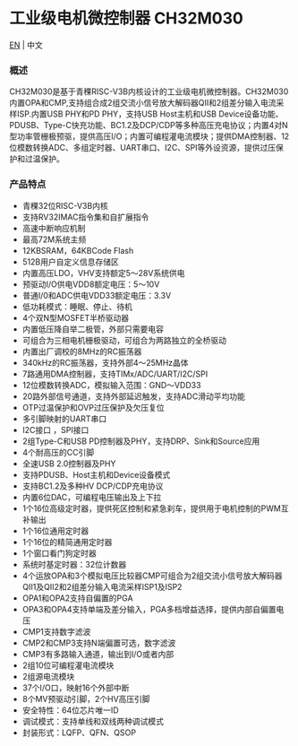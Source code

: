 # 工业级电机微控制器 CH32M030

[EN](README.md) | 中文

### 概述

CH32M030是基于青稞RISC-V3B内核设计的工业级电机微控制器。CH32M030内置OPA和CMP,支持组合成2组交流小信号放大解码器QII和2组差分输入电流采样ISP.内置USB PHY和PD PHY，支持USB Host主机和USB Device设备功能、PDUSB、Type-C快充功能、BC1.2及DCP/CDP等多种高压充电协议；内置4对N型功率管栅极预驱，提供高压I/O；内置可编程灌电流模块；提供DMA控制器、12位模数转换ADC、多组定时器、UART串口、I2C、SPI等外设资源，提供过压保护和过温保护。

### 产品特点

- 青稞32位RISC-V3B内核
- 支持RV32IMAC指令集和自扩展指令
- 高速中断响应机制
- 最高72M系统主频
- 12KBSRAM，64KBCode Flash
- 512B用户自定义信息存储区
- 内置高压LDO，VHV支持额定5～28V系统供电
- 预驱动I/O供电VDD8额定电压：5～10V
- 普通I/0和ADC供电VDD33额定电压：3.3V
- 低功耗模式：睡眠、停止、待机
- 4个双N型MOSFET半桥驱动器
- 内置低压降自举二极管，外部只需要电容
- 可组合为三相电机栅极驱动，可组合为两路独立的全桥驱动
- 内置出厂调校的8MHz的RC振荡器
- 340kHz的RC振荡器，支持外部4～25MHz晶体
- 7路通用DMA控制器，支持TIMx/ADC/UART/I2C/SPI
- 12位模数转换ADC，模拟输入范围：GND～VDD33
- 20路外部信号通道，支持外部延迟触发，支持ADC滑动平均功能
- OTP过温保护和OVP过压保护及欠压复位
- 多引脚映射的UART串口
- I2C接口 ，SPI接口
- 2组Type-C和USB PD控制器及PHY，支持DRP、Sink和Source应用
- 4个耐高压的CC引脚
- 全速USB 2.0控制器及PHY
- 支持PDUSB、Host主机和Device设备模式
- 支持BC1.2及多种HV DCP/CDP充电协议
- 内置6位DAC，可编程电压输出及上下拉
- 1个16位高级定时器，提供死区控制和紧急刹车，提供用于电机控制的PWM互补输出  
- 1个16位通用定时器
- 1个16位的精简通用定时器
- 1个窗口看门狗定时器
- 系统时基定时器：32位计数器
- 4个运放OPA和3个模拟电压比较器CMP可组合为2组交流小信号放大解码器QII1及QII2和2组差分输入电流采样ISP1及ISP2
- OPA1和OPA2支持自偏置的PGA
- OPA3和OPA4支持单端及差分输入，PGA多档增益选择，提供内部自偏置电压
- CMP1支持数字滤波
- CMP2和CMP3支持N端偏置可选，数字滤波
- CMP3有多路输入通道，输出到I/O或者内部
- 2组10位可编程灌电流模块
- 2组源电流模块
- 37个I/O口，映射16个外部中断
- 8个MV预驱动引脚，2个HV高压引脚
- 安全特性：64位芯片唯一ID
- 调试模式：支持单线和双线两种调试模式
- 封装形式：LQFP、QFN、QSOP